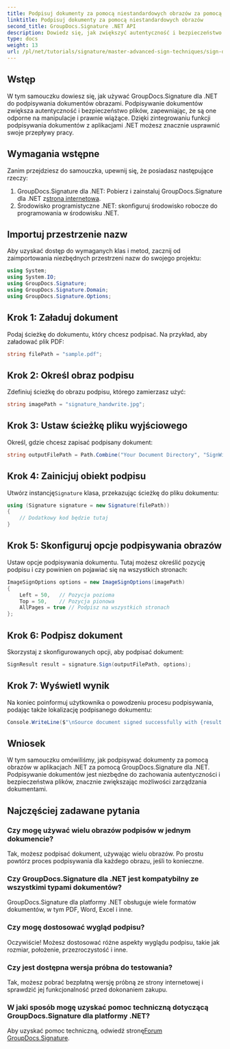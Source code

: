 ```yaml
---
title: Podpisuj dokumenty za pomocą niestandardowych obrazów za pomocą GroupDocs.Signature
linktitle: Podpisuj dokumenty za pomocą niestandardowych obrazów
second_title: GroupDocs.Signature .NET API
description: Dowiedz się, jak zwiększyć autentyczność i bezpieczeństwo dokumentów, podpisując je niestandardowymi obrazami za pomocą GroupDocs.Signature dla .NET. Ten samouczek krok po kroku obejmuje wszystko, od ładowania dokumentu.
type: docs
weight: 13
url: /pl/net/tutorials/signature/master-advanced-sign-techniques/sign-documents-with-custom-image/
---
```

## Wstęp

W tym samouczku dowiesz się, jak używać GroupDocs.Signature dla .NET do podpisywania dokumentów obrazami. Podpisywanie dokumentów zwiększa autentyczność i bezpieczeństwo plików, zapewniając, że są one odporne na manipulacje i prawnie wiążące. Dzięki zintegrowaniu funkcji podpisywania dokumentów z aplikacjami .NET możesz znacznie usprawnić swoje przepływy pracy.

## Wymagania wstępne

Zanim przejdziesz do samouczka, upewnij się, że posiadasz następujące rzeczy:

1.  GroupDocs.Signature dla .NET: Pobierz i zainstaluj GroupDocs.Signature dla .NET z[strona internetowa](https://releases.groupdocs.com/signature/net/).
2. Środowisko programistyczne .NET: skonfiguruj środowisko robocze do programowania w środowisku .NET.

## Importuj przestrzenie nazw

Aby uzyskać dostęp do wymaganych klas i metod, zacznij od zaimportowania niezbędnych przestrzeni nazw do swojego projektu:

```csharp
using System;
using System.IO;
using GroupDocs.Signature;
using GroupDocs.Signature.Domain;
using GroupDocs.Signature.Options;
```

## Krok 1: Załaduj dokument

Podaj ścieżkę do dokumentu, który chcesz podpisać. Na przykład, aby załadować plik PDF:

```csharp
string filePath = "sample.pdf";
```

## Krok 2: Określ obraz podpisu

Zdefiniuj ścieżkę do obrazu podpisu, którego zamierzasz użyć:

```csharp
string imagePath = "signature_handwrite.jpg";
```

## Krok 3: Ustaw ścieżkę pliku wyjściowego

Określ, gdzie chcesz zapisać podpisany dokument:

```csharp
string outputFilePath = Path.Combine("Your Document Directory", "SignWithImage", "SignedDocument.pdf");
```

## Krok 4: Zainicjuj obiekt podpisu

 Utwórz instancję`Signature` klasa, przekazując ścieżkę do pliku dokumentu:

```csharp
using (Signature signature = new Signature(filePath))
{
    // Dodatkowy kod będzie tutaj
}
```

## Krok 5: Skonfiguruj opcje podpisywania obrazów

Ustaw opcje podpisywania dokumentu. Tutaj możesz określić pozycję podpisu i czy powinien on pojawiać się na wszystkich stronach:

```csharp
ImageSignOptions options = new ImageSignOptions(imagePath)
{
    Left = 50,   // Pozycja pozioma
    Top = 50,    // Pozycja pionowa
    AllPages = true // Podpisz na wszystkich stronach
};
```

## Krok 6: Podpisz dokument

Skorzystaj z skonfigurowanych opcji, aby podpisać dokument:

```csharp
SignResult result = signature.Sign(outputFilePath, options);
```

## Krok 7: Wyświetl wynik

Na koniec poinformuj użytkownika o powodzeniu procesu podpisywania, podając także lokalizację podpisanego dokumentu:

```csharp
Console.WriteLine($"\nSource document signed successfully with {result.Succeeded.Count} signature(s).\nFile saved at {outputFilePath}.");
```

## Wniosek

W tym samouczku omówiliśmy, jak podpisywać dokumenty za pomocą obrazów w aplikacjach .NET za pomocą GroupDocs.Signature dla .NET. Podpisywanie dokumentów jest niezbędne do zachowania autentyczności i bezpieczeństwa plików, znacznie zwiększając możliwości zarządzania dokumentami.

## Najczęściej zadawane pytania

### Czy mogę używać wielu obrazów podpisów w jednym dokumencie?

Tak, możesz podpisać dokument, używając wielu obrazów. Po prostu powtórz proces podpisywania dla każdego obrazu, jeśli to konieczne.

### Czy GroupDocs.Signature dla .NET jest kompatybilny ze wszystkimi typami dokumentów?

GroupDocs.Signature dla platformy .NET obsługuje wiele formatów dokumentów, w tym PDF, Word, Excel i inne.

### Czy mogę dostosować wygląd podpisu?

Oczywiście! Możesz dostosować różne aspekty wyglądu podpisu, takie jak rozmiar, położenie, przezroczystość i inne.

### Czy jest dostępna wersja próbna do testowania?

Tak, możesz pobrać bezpłatną wersję próbną ze strony internetowej i sprawdzić jej funkcjonalność przed dokonaniem zakupu.

### W jaki sposób mogę uzyskać pomoc techniczną dotyczącą GroupDocs.Signature dla platformy .NET?

 Aby uzyskać pomoc techniczną, odwiedź stronę[Forum GroupDocs.Signature](https://forum.groupdocs.com/c/signature/13).